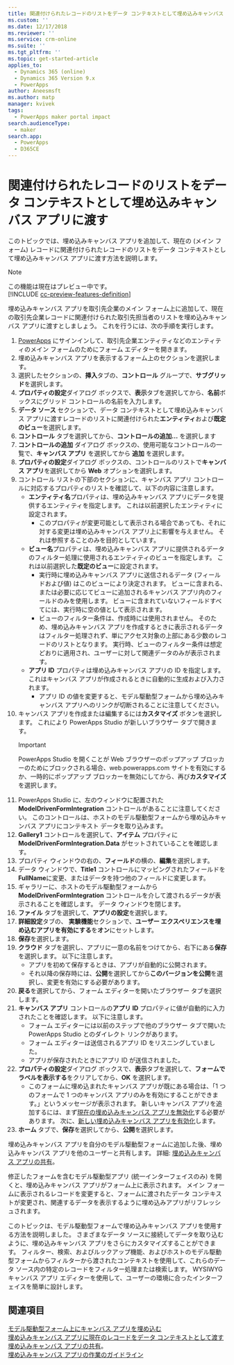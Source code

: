 ```yaml
---
title: 関連付けられたレコードのリストをデータ コンテキストとして埋め込みキャンバス アプリと共に渡す | MicrosoftDocs
ms.custom: ''
ms.date: 12/17/2018
ms.reviewer: ''
ms.service: crm-online
ms.suite: ''
ms.tgt_pltfrm: ''
ms.topic: get-started-article
applies_to:
  - Dynamics 365 (online)
  - Dynamics 365 Version 9.x
  - PowerApps
author: Aneesmsft
ms.author: matp
manager: kvivek
tags:
  - PowerApps maker portal impact
search.audienceType:
  - maker
search.app:
  - PowerApps
  - D365CE
---
```


# <a name="pass-a-list-of-related-records-as-data-context-to-an-embedded-canvas-app"></a>関連付けられたレコードのリストをデータ コンテキストとして埋め込みキャンバス アプリに渡す

このトピックでは、埋め込みキャンバス アプリを追加して、現在の (メイン フォーム) レコードに関連付けられたレコードのリストをデータ コンテキストとして埋め込みキャンバス アプリに渡す方法を説明します。

> [!NOTE]
> この機能は現在はプレビュー中です。 <br />
> [!INCLUDE [cc-preview-features-definition](../../includes/cc-preview-features-definition.md)]

埋め込みキャンバス アプリを取引先企業のメイン フォーム上に追加して、現在の取引先企業レコードに関連付けられた取引先担当者のリストを埋め込みキャンバス アプリに渡すとしましょう。 これを行うには、次の手順を実行します。

1.  [PowerApps](https://web.powerapps.com/?utm_source=padocs&utm_medium=linkinadoc&utm_campaign=referralsfromdoc) にサインインして、取引先企業エンティティなどのエンティティのメイン フォームのためにフォーム エディターを開きます。
2.  埋め込みキャンバス アプリを表示するフォーム上のセクションを選択します。
3.  選択したセクションの、**挿入**タブの、**コントロール** グループで、**サブグリッド**を選択します。
4.  **プロパティの設定**ダイアログ ボックスで、**表示**タブを選択してから、**名前**ボックスにグリッド コントロールの名前を入力します。
5.  **データ ソース** セクションで、データ コンテキストとして埋め込みキャンバス アプリに渡すレコードのリストに関連付けられた**エンティティ**および**既定のビュー**を選択します。
6. **コントロール** タブを選択してから、**コントロールの追加...** を選択します
7. **コントロールの追加** ダイアログ ボックスの、使用可能なコントロールの一覧で、**キャンバス アプリ** を選択してから **追加** を選択します。
8. **プロパティの設定**ダイアログ ボックスの、コントロールのリストで**キャンバス アプリ**を選択してから **Web** オプションを選択します。
9. コントロール リストの下部のセクションに、キャンバス アプリ コントロールに対応するプロパティのリストを確認して、以下の内容に注意します。
     - **エンティティ名**プロパティは、埋め込みキャンバス アプリにデータを提供するエンティティを指定します。 これは以前選択したエンティティに設定されます。
         -  このプロパティが変更可能として表示される場合であっても、それに対する変更は埋め込みキャンバス アプリ上に影響を与えません。 それは参照することのみを目的としています。
     -  **ビュー名**プロパティは、埋め込みキャンバス アプリに提供されるデータのフィルター処理に使用されるエンティティのビューを指定します。 これは以前選択した**既定のビュー**に設定されます。
         -  実行時に埋め込みキャンバス アプリに送信されるデータ (フィールドおよび値) はこのビューにより決定されます。 ビューに含まれる、または必要に応じてビューに追加されるキャンバス アプリ内のフィールドのみを使用します。 ビューに含まれていないフィールドすべてには、実行時に空の値として表示されます。
         -  ビューのフィルター条件は、作成時には使用されません。 そのため、埋め込みキャンバス アプリを作成するときに表示されるデータはフィルター処理されず、単にアクセス対象の上部にある少数のレコードのリストとなります。 実行時、ビューのフィルター条件は想定どおりに適用され、ユーザーに対して関連データのみが表示されます。
     -  **アプリ ID** プロパティは埋め込みキャンバス アプリの ID を指定します。 これはキャンバス アプリが作成されるときに自動的に生成および入力されます。
         -  アプリ ID の値を変更すると、モデル駆動型フォームから埋め込みキャンバス アプリへのリンクが切断されることに注意してください。
10. キャンバス アプリを作成または編集するには**カスタマイズ** ボタンを選択します。 これにより PowerApps Studio が新しいブラウザー タブで開きます。
     > [!IMPORTANT]
     > PowerApps Studio を開くことが Web ブラウザーのポップアップ ブロッカーのためにブロックされる場合、web.powerapps.com サイトを有効にするか、一時的にポップアップ ブロッカーを無効にしてから、再び**カスタマイズ**を選択します。 
11. PowerApps Studio に、左のウィンドウに配置された **ModelDrivenFormIntegration** コントロールがあることに注意してください。 このコントロールは、ホストのモデル駆動型フォームから埋め込みキャンバス アプリにコンテキスト データを取り込みます。 
12. **Gallery1** コントロールを選択して、**アイテム** プロパティに **ModelDrivenFormIntegration.Data** がセットされていることを確認します。
13. プロパティ ウィンドウの右の、**フィールド**の横の、**編集**を選択します。
14. データ ウィンドウで、**Title1** コントロールにマッピングされたフィールドを**FullName**に変更、またはデータを持つ他のフィールドに変更します。
15. ギャラリーに、ホストのモデル駆動型フォームから **ModelDrivenFormIntegration** コントロールを介して渡されるデータが表示されることを確認します。 データ ウィンドウを閉じます。
16. **ファイル** タブを選択して、**アプリの設定**を選択します。
17. **詳細設定**タブの、 **実験機能**セクションで、**ユーザー エクスペリエンスを埋め込むアプリを有効にする**を**オン**にセットします。
18. **保存**を選択します。 
19. **クラウド** タブを選択し、アプリに一意の名前をつけてから、右下にある**保存**を選択します。 以下に注意します。 
    -  アプリを初めて保存するときは、アプリが自動的に公開されます。 
      -  それ以降の保存時には、**公開**を選択してから**このバージョンを公開**を選択し、変更を有効にする必要があります。
20. **戻る**を選択してから、フォーム エディターを開いたブラウザー タブを選択します。 
21. **キャンバス アプリ** コントロールの**アプリ ID** プロパティに値が自動的に入力されたことを確認します。 以下に注意します。 
     -  フォーム エディターには以前のステップで他のブラウザー タブで開いた PowerApps Studio とのダイレクト リンクがあります。
     -  フォーム エディターは送信されるアプリ ID をリスニングしていました。
     -  アプリが保存されたときにアプリ ID が送信されました。
22. **プロパティの設定**ダイアログ ボックスで、**表示**タブを選択して、**フォームでラベルを表示する**をクリアしてから、**OK** を選択します。
     - このフォームに埋め込まれたキャンバス アプリが既にある場合は、「1 つのフォームで 1 つのキャンバス アプリのみを有効にすることができます。」というメッセージが表示されます。 新しいキャンバス アプリを追加するには、まず[現在の埋め込みキャンバス アプリを無効化](embedded-canvas-app-guidelines.md#disable-an-embedded-canvas-app)する必要があります。 次に、[新しい埋め込みキャンバス アプリを有効化](embedded-canvas-app-guidelines.md#enable-an-embedded-canvas-app)します。
23. **ホーム** タブで、**保存**を選択してから、**公開**を選択します。

埋め込みキャンバス アプリを自分のモデル駆動型フォームに追加した後、埋め込みキャンバス アプリを他のユーザーと共有します。 詳細: [埋め込みキャンバス アプリの共有](share-embedded-canvas-app.md)。

修正したフォームを含むモデル駆動型アプリ (統一インターフェイスのみ) を開くと、埋め込みキャンバス アプリがフォーム上に表示されます。 メイン フォームに表示されるレコードを変更すると、フォームに渡されたデータ コンテキストが変更され、関連するデータを表示するように埋め込みアプリがリフレッシュされます。

このトピックは、モデル駆動型フォームで埋め込みキャンバス アプリを使用する方法を説明しました。 さまざまなデータ ソースに接続してデータを取り込むように、埋め込みキャンバス アプリをさらにカスタマイズすることができます。 フィルター、検索、およびルックアップ機能、およびホストのモデル駆動型フォームからフィルターから渡されたコンテキストを使用して、これらのデータ ソース内の特定のレコードをフィルター処理または検索します。 WYSIWYG キャンバス アプリ エディターを使用して、ユーザーの環境に合ったインターフェイスを簡単に設計します。

## <a name="see-also"></a>関連項目
[モデル駆動型フォーム上にキャンバス アプリを埋め込む](embed-canvas-app-in-form.md) <br />
[埋め込みキャンバス アプリに現在のレコードをデータ コンテキストとして渡す](pass-current-embedded-canvas-app.md) <br />
[埋め込みキャンバス アプリの共有](share-embedded-canvas-app.md)。 <br />
[埋め込みキャンバス アプリの作業のガイドライン](embedded-canvas-app-guidelines.md)
